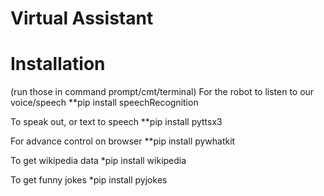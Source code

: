 # Virtual Assistant

# Installation

(run those in command prompt/cmt/terminal) For the robot to listen to our voice/speech **pip install speechRecognition

To speak out, or text to speech **pip install pyttsx3

For advance control on browser **pip install pywhatkit

To get wikipedia data *pip install wikipedia

To get funny jokes *pip install pyjokes
